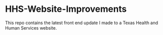 # HHS-Website-Improvements

This repo contains the latest front end update I made to a Texas Health and Human Services website.
